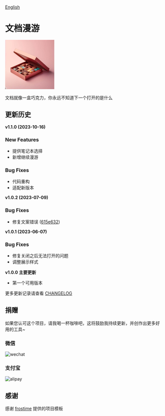 [English](README.md)

# 文档漫游

<img src="./icon.png" width="160" height="160" alt="icon">

文档就像一盒巧克力，你永远不知道下一个打开的是什么

## 更新历史

**v1.1.0 (2023-10-16)**

### New Features

* 提供笔记本选择
* 新增继续漫游

### Bug Fixes

* 代码重构
* 适配新版本

**v1.0.2 (2023-07-09)**
### Bug Fixes
- 修复文案错误 ([615e632](https://github.com/terwer/siyuan-plugin-random-doc/commit/615e63281f167e3c861b8e8f5196d1ddd591d739))

**v1.0.1 (2023-06-07)**
### Bug Fixes
- 修复关闭之后无法打开的问题
- 调整展示样式

**v1.0.0 主要更新**

- 第一个可用版本

更多更新记录请查看 [CHANGELOG](https://github.com/terwer/siyuan-plugin-random-doc/blob/main/CHANGELOG.md)

## 捐赠

如果您认可这个项目，请我喝一杯咖啡吧，这将鼓励我持续更新，并创作出更多好用的工具~

### 微信

<div>
<img src="https://static-rs-terwer.oss-cn-beijing.aliyuncs.com/donate/wechat.jpg" alt="wechat" style="width:280px;height:375px;" />
</div>

### 支付宝

<div>
<img src="https://static-rs-terwer.oss-cn-beijing.aliyuncs.com/donate/alipay.jpg" alt="alipay" style="width:280px;height:375px;" />
</div>

## 感谢

感谢 [frostime](https://github.com/siyuan-note/plugin-sample-vite-svelte) 提供的项目模板